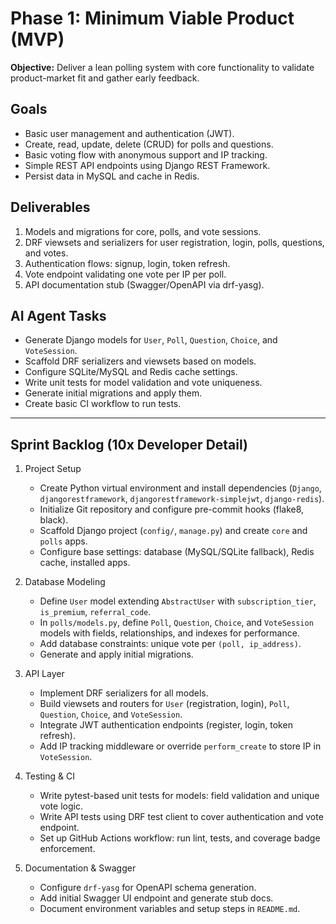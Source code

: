 # Phase 1: Minimum Viable Product (MVP)

**Objective:**
Deliver a lean polling system with core functionality to validate product-market fit and gather early feedback.

## Goals

- Basic user management and authentication (JWT).
- Create, read, update, delete (CRUD) for polls and questions.
- Basic voting flow with anonymous support and IP tracking.
- Simple REST API endpoints using Django REST Framework.
- Persist data in MySQL and cache in Redis.

## Deliverables

1. Models and migrations for core, polls, and vote sessions.
2. DRF viewsets and serializers for user registration, login, polls, questions, and votes.
3. Authentication flows: signup, login, token refresh.
4. Vote endpoint validating one vote per IP per poll.
5. API documentation stub (Swagger/OpenAPI via drf-yasg).

## AI Agent Tasks

- Generate Django models for `User`, `Poll`, `Question`, `Choice`, and `VoteSession`.
- Scaffold DRF serializers and viewsets based on models.
- Configure SQLite/MySQL and Redis cache settings.
- Write unit tests for model validation and vote uniqueness.
- Generate initial migrations and apply them.
- Create basic CI workflow to run tests.

---

## Sprint Backlog (10x Developer Detail)

1. Project Setup
   - Create Python virtual environment and install dependencies (`Django`, `djangorestframework`, `djangorestframework-simplejwt`, `django-redis`).
   - Initialize Git repository and configure pre-commit hooks (flake8, black).
   - Scaffold Django project (`config/`, `manage.py`) and create `core` and `polls` apps.
   - Configure base settings: database (MySQL/SQLite fallback), Redis cache, installed apps.

2. Database Modeling
   - Define `User` model extending `AbstractUser` with `subscription_tier`, `is_premium`, `referral_code`.
   - In `polls/models.py`, define `Poll`, `Question`, `Choice`, and `VoteSession` models with fields, relationships, and indexes for performance.
   - Add database constraints: unique vote per `(poll, ip_address)`.
   - Generate and apply initial migrations.

3. API Layer
   - Implement DRF serializers for all models.
   - Build viewsets and routers for `User` (registration, login), `Poll`, `Question`, `Choice`, and `VoteSession`.
   - Integrate JWT authentication endpoints (register, login, token refresh).
   - Add IP tracking middleware or override `perform_create` to store IP in `VoteSession`.

4. Testing & CI
   - Write pytest-based unit tests for models: field validation and unique vote logic.
   - Write API tests using DRF test client to cover authentication and vote endpoint.
   - Set up GitHub Actions workflow: run lint, tests, and coverage badge enforcement.

5. Documentation & Swagger
   - Configure `drf-yasg` for OpenAPI schema generation.
   - Add initial Swagger UI endpoint and generate stub docs.
   - Document environment variables and setup steps in `README.md`.
